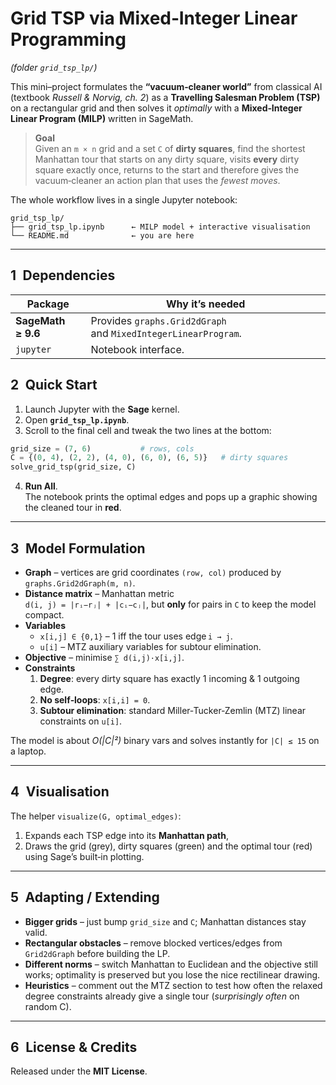 # Grid TSP via Mixed‑Integer Linear Programming  
*(folder `grid_tsp_lp/`)*

This mini–project formulates the **“vacuum‑cleaner world”** from classical AI
(textbook *Russell & Norvig, ch. 2*) as a **Travelling Salesman Problem (TSP)**
on a rectangular grid and then solves it *optimally* with a
**Mixed‑Integer Linear Program (MILP)** written in SageMath.

> **Goal**  
> Given an `m × n` grid and a set `C` of **dirty squares**, find the
> shortest Manhattan tour that starts on any dirty square, visits
> **every** dirty square exactly once, returns to the start and therefore
> gives the vacuum‑cleaner an action plan that uses the *fewest moves*.

The whole workflow lives in a single Jupyter notebook:

```
grid_tsp_lp/
├── grid_tsp_lp.ipynb      ← MILP model + interactive visualisation
└── README.md              ← you are here
```

---

## 1 Dependencies

| Package      | Why it’s needed                      |
|--------------|--------------------------------------|
| **SageMath ≥ 9.6** | Provides `graphs.Grid2dGraph` and `MixedIntegerLinearProgram`. |
| `jupyter`    | Notebook interface. |



## 2 Quick Start

1. Launch Jupyter with the **Sage** kernel.  
2. Open **`grid_tsp_lp.ipynb`**.  
3. Scroll to the final cell and tweak the two lines at the bottom:

```python
grid_size = (7, 6)           # rows, cols
C = {(0, 4), (2, 2), (4, 0), (6, 0), (6, 5)}   # dirty squares
solve_grid_tsp(grid_size, C)
```

4. **Run All**.  
   The notebook prints the optimal edges and pops up a graphic showing the
   cleaned tour in **red**.

---

## 3 Model Formulation

* **Graph** – vertices are grid coordinates `(row, col)` produced by
  `graphs.Grid2dGraph(m, n)`.  
* **Distance matrix** – Manhattan metric  
  `d(i, j) = |rᵢ−rⱼ| + |cᵢ−cⱼ|`, but **only** for pairs in `C` to keep the
  model compact.
* **Variables**  
  * `x[i,j] ∈ {0,1}` – 1 iff the tour uses edge `i → j`.  
  * `u[i]` – MTZ auxiliary variables for subtour elimination.
* **Objective** – minimise `∑ d(i,j)·x[i,j]`.
* **Constraints**  
  1. **Degree**: every dirty square has exactly 1 incoming & 1 outgoing edge.  
  2. **No self‑loops**: `x[i,i] = 0`.  
  3. **Subtour elimination**: standard Miller‑Tucker‑Zemlin (MTZ) linear
     constraints on `u[i]`.

The model is about *O(|C|²)* binary vars and solves instantly for
`|C| ≤ 15` on a laptop.

---

## 4 Visualisation

The helper `visualize(G, optimal_edges)`:

1. Expands each TSP edge into its **Manhattan path**,
2. Draws the grid (grey), dirty squares (green) and the optimal tour (red)
   using Sage’s built‑in plotting.

---

## 5 Adapting / Extending

* **Bigger grids** – just bump `grid_size` and `C`; Manhattan distances stay valid.  
* **Rectangular obstacles** – remove blocked vertices/edges from
  `Grid2dGraph` before building the LP.  
* **Different norms** – switch Manhattan to Euclidean and the objective still
  works; optimality is preserved but you lose the nice rectilinear drawing.  
* **Heuristics** – comment out the MTZ section to test how often the relaxed
  degree constraints already give a single tour (*surprisingly often* on
  random C).

---

## 6 License & Credits

Released under the **MIT License**.  

